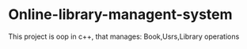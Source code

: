 # Online-library-managent-system
This project is oop in c++, that manages: Book,Usrs,Library operations
